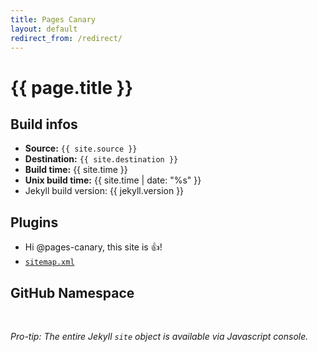 ```yaml
---
title: Pages Canary
layout: default
redirect_from: /redirect/
---
```


# {{ page.title }}

## Build infos

* **Source:** `{{ site.source }}`
* **Destination:** `{{ site.destination }}`
* **Build time:** {{ site.time }}
* **Unix build time:** {{ site.time | date: "%s" }}
* Jekyll build version: {{ jekyll.version }}

## Plugins

* Hi @pages-canary, this site is :+1:!
* [`sitemap.xml`](sitemap.xml)

## GitHub Namespace

<div id="output">&nbsp;</div>

*Pro-tip: The entire Jekyll `site` object is available via Javascript console.*
